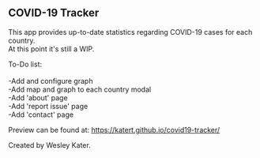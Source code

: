 ## COVID-19 Tracker

This app provides up-to-date statistics regarding COVID-19 cases for each country. <br />
At this point it's still a WIP.<br />

To-Do list:<br/><br/>
-Add and configure graph<br/>
-Add map and graph to each country modal<br/>
-Add 'about' page<br/>
-Add 'report issue' page<br/>
-Add 'contact' page<br/>

Preview can be found at: https://katert.github.io/covid19-tracker/<br />

Created by Wesley Kater.